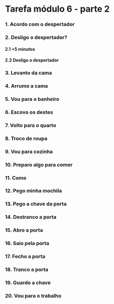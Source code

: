 # Tarefa módulo 6 - parte 2

### 1. Acordo com o despertador
### 2. Desligo o despertador? 
  #### 2.1 +5 minutos
  #### 2.2 Desligo o despertador
### 3. Levanto da cama
### 4. Arrumo a cama
### 5. Vou para o banheiro
### 6. Escovo os destes
### 7. Volto para o quarto
### 8. Troco de roupa
### 9. Vou para cozinha
### 10. Preparo algo para comer
### 11. Como
### 12. Pego minha mochila
### 13. Pego a chave da porta
### 14. Destranco a porta
### 15. Abro a porta
### 16. Saio pela porta
### 17. Fecho a porta
### 18. Tranco a porta
### 19. Guardo a chave
### 20. Vou para o trabalho
